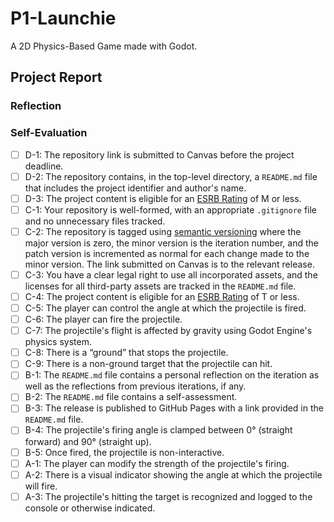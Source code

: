 # P1-Launchie

A 2D Physics-Based Game made with Godot.

## Project Report

### Reflection

### Self-Evaluation
- [ ] D-1: The repository link is submitted to Canvas before the project deadline.
- [ ] D-2: The repository contains, in the top-level directory, a <code>README.md</code> file that includes the project identifier and author's name.
- [ ] D-3: The project content is eligible for an <a href="https://www.esrb.org/ratings-guide/">ESRB Rating</a> of M or less.
- [ ] C-1: Your repository is well-formed, with an appropriate <code>.gitignore</code> file and no unnecessary files tracked.
- [ ] C-2: The repository is tagged using <a href="https://semver.org/">semantic versioning</a> where the major version is zero, the minor version is the iteration number, and the patch version is incremented as normal for each change made to the minor version. The link submitted on Canvas is to the relevant release.
- [ ] C-3: You have a clear legal right to use all incorporated assets, and the licenses for all third-party assets are tracked in the <code>README.md</code> file.
- [ ] C-4: The project content is eligible for an <a href="https://www.esrb.org/ratings-guide/">ESRB Rating</a> of T or less.
- [ ] C-5: The player can control the angle at which the projectile is fired.
- [ ] C-6: The player can fire the projectile.
- [ ] C-7: The projectile's flight is affected by gravity using Godot Engine's physics system.
- [ ] C-8: There is a &ldquo;ground&rdquo; that stops the projectile.
- [ ] C-9: There is a non-ground target that the projectile can hit.
- [ ] B-1: The <code>README.md</code> file contains a personal reflection on the iteration as well as the reflections from previous iterations, if any.
- [ ] B-2: The <code>README.md</code> file contains a self-assessment.
- [ ] B-3: The release is published to GitHub Pages with a link provided in the <code>README.md</code> file.
- [ ] B-4: The projectile's firing angle is clamped between 0&deg; (straight forward) and 90&deg; (straight up).
- [ ] B-5: Once fired, the projectile is non-interactive.
- [ ] A-1: The player can modify the strength of the projectile's firing.
- [ ] A-2: There is a visual indicator showing the angle at which the projectile will fire.
- [ ] A-3: The projectile's hitting the target is recognized and logged to the console or otherwise indicated.
